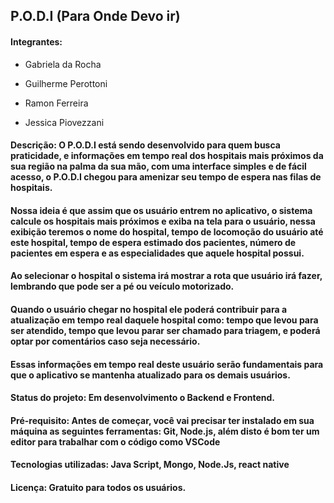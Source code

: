 ## P.O.D.I (Para Onde Devo ir)

#### Integrantes:

* Gabriela da Rocha

* Guilherme Perottoni

* Ramon Ferreira
 
* Jessica Piovezzani


#### Descrição: O P.O.D.I está sendo desenvolvido para quem busca praticidade, e informações em tempo real dos hospitais mais próximos da sua região na palma da sua mão, com uma interface simples e de fácil acesso, o P.O.D.I chegou para amenizar seu tempo de espera nas filas de hospitais. 

#### Nossa ideia é que assim que os usuário entrem no aplicativo, o sistema calcule os hospitais mais próximos e exiba na tela para o usuário, nessa exibição teremos o nome do hospital, tempo de locomoção do usuário até este hospital, tempo de espera estimado dos pacientes, número de pacientes em espera e as especialidades que aquele hospital possui. 

#### Ao selecionar o hospital o sistema irá mostrar a rota que usuário irá fazer, lembrando que pode ser a pé ou veículo motorizado. 

#### Quando o usuário chegar no hospital ele poderá contribuir para a atualização em tempo real daquele hospital como: tempo que levou para ser atendido, tempo que levou parar ser chamado para triagem, e poderá optar por comentários caso seja necessário. 

#### Essas informações em tempo real deste usuário serão fundamentais para que o aplicativo se mantenha atualizado para os demais usuários.

#### Status do projeto: Em desenvolvimento o Backend e Frontend.

#### Pré-requisito: Antes de começar, você vai precisar ter instalado em sua máquina as seguintes ferramentas: Git, Node.js, além disto é bom ter um editor para trabalhar com o código como VSCode

#### Tecnologias utilizadas: Java Script, Mongo, Node.Js, react native

#### Licença: Gratuito para todos os usuários.
